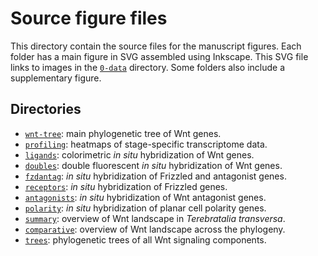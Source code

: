 # Source figure files

This directory contain the source files for the manuscript figures.
Each folder has a main figure in SVG assembled using Inkscape.
This SVG file links to images in the [`0-data`](../0-data) directory.
Some folders also include a supplementary figure.

## Directories

- [`wnt-tree`](wnt-tree): main phylogenetic tree of Wnt genes.
- [`profiling`](profiling): heatmaps of stage-specific transcriptome data.
- [`ligands`](ligands): colorimetric *in situ* hybridization of Wnt genes.
- [`doubles`](doubles): double fluorescent *in situ* hybridization of Wnt genes.
- [`fzdantag`](fzdantag): *in situ* hybridization of Frizzled and antagonist genes.
- [`receptors`](receptors): *in situ* hybridization of Frizzled genes.
- [`antagonists`](antagonists): *in situ* hybridization of Wnt antagonist genes.
- [`polarity`](polarity): *in situ* hybridization of planar cell polarity genes.
- [`summary`](summary): overview of Wnt landscape in *Terebratalia transversa*.
- [`comparative`](comparative): overview of Wnt landscape across the phylogeny.
- [`trees`](trees): phylogenetic trees of all Wnt signaling components.
